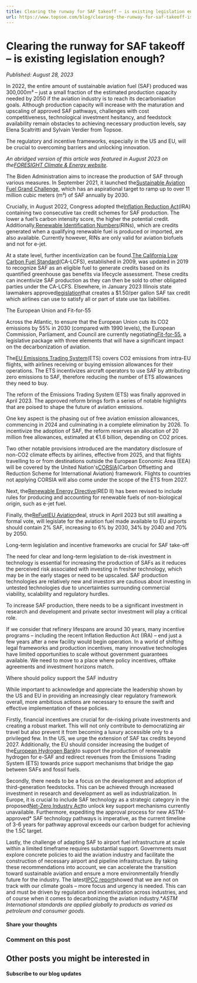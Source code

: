 ```yaml
---
title: Clearing the runway for SAF takeoff – is existing legislation enough?
url: https://www.topsoe.com/blog/clearing-the-runway-for-saf-takeoff-is-existing-legislation-enough#main-content
---
```


# Clearing the runway for SAF takeoff – is existing legislation enough?

*Published: August 28, 2023*

In 2022, the entire amount of sustainable aviation fuel (SAF) produced was 300,000m³ – just a small fraction of the estimated production capacity needed by 2050 if the aviation industry is to reach its decarboniaation goals. Although production capacity will increase with the maturation and upscaling of approved SAF pathways, challenges with cost competitiveness, technological investment hesitancy, and feedstock availability remain obstacles to achieving necessary production levels, say Elena Scaltritti and Sylvain Verdier from Topsoe.

The regulatory and incentive frameworks, especially in the US and EU, will be crucial to overcoming barriers and unlocking innovation.

*An abridged version of this article was featured in August 2023 on the[FORESIGHT Climate & Energy website](https://foresightdk.com/clearing-the-runway-for-saf-takeoff/).*

The Biden Administration aims to increase the production of SAF through various measures. In September 2021, it launched the[Sustainable Aviation Fuel Grand Challenge](https://www.energy.gov/eere/bioenergy/sustainable-aviation-fuel-grand-challenge), which has an aspirational target to ramp up to over 11 million cubic meters (m³) of SAF annually by 2030.

Crucially, in August 2022, Congress adopted the[Inflation Reduction Act](https://www.whitehouse.gov/cleanenergy/inflation-reduction-act-guidebook/)(IRA) containing two consecutive tax credit schemes for SAF production. The lower a fuel’s carbon intensity score, the higher the potential credit. Additionally,[Renewable Identification Numbers](https://www.epa.gov/renewable-fuel-standard-program/renewable-identification-numbers-rins-under-renewable-fuel-standard#:~:text=Renewable%20identification%20numbers%20(RINs)%20are,currency%E2%80%9D%20of%20the%20RFS%20program.&text=RINs%20can%20be%20traded%20in,fuel%20from%20party%20to%20party.)(RINs), which are credits generated when a qualifying renewable fuel is produced or imported, are also available. Currently however, RINs are only valid for aviation biofuels and not for e-jet.

At a state level, further incentivization can be found.[The California Low Carbon Fuel Standard](https://ww2.arb.ca.gov/our-work/programs/low-carbon-fuel-standard)(CA-LCFS), established in 2009, was updated in 2019 to recognize SAF as an eligible fuel to generate credits based on its quantified greenhouse gas benefits via lifecycle assessment. These credits can incentivize SAF production as they can then be sold to other obligated parties under the CA-LCFS. Elsewhere, in January 2023 Illinois state lawmakers approved[legislation](https://tax.illinois.gov/content/dam/soi/en/web/tax/research/publications/bulletins/documents/2023/fy-2023-23.pdf)that creates a $1.50/per gallon SAF tax credit which airlines can use to satisfy all or part of state use tax liabilities.

The European Union and Fit-for-55

Across the Atlantic, to ensure that the European Union cuts its CO2 emissions by 55% in 2030 (compared with 1990 levels), the European Commission, Parliament, and Council are currently negotiating[Fit-for-55](https://www.consilium.europa.eu/en/policies/green-deal/fit-for-55-the-eu-plan-for-a-green-transition/), a legislative package with three elements that will have a significant impact on the decarbonization of aviation.

The[EU Emissions Trading System](https://www.europarl.europa.eu/news/en/headlines/society/20180305STO99003/reducing-carbon-emissions-eu-targets-and-policies?&at_campaign=20234-Green&at_medium=Google_Ads&at_platform=Search&at_creation=RSA&at_goal=TR_G&at_audience=eu%20emissions%20trading%20system&at_topic=Carbon_Emission&at_location=DK&gclid=CjwKCAjw5_GmBhBIEiwA5QSMxFWlcgmJXFiHRPFcPIquSpHro0N1eSNRGI9SR-3KJW-MWkmXPqssgxoCuOgQAvD_BwE)(ETS) covers CO2 emissions from intra-EU flights, with airlines receiving or buying emission allowances for their operations. The ETS incentivizes aircraft operators to use SAF by attributing zero emissions to SAF, therefore reducing the number of ETS allowances they need to buy.

The reform of the Emissions Trading System (ETS) was finally approved in April 2023. The approved reform brings forth a series of notable highlights that are poised to shape the future of aviation emissions.

One key aspect is the phasing out of free aviation emission allowances, commencing in 2024 and culminating in a complete elimination by 2026. To incentivize the adoption of SAF, the reform reserves an allocation of 20 million free allowances, estimated at €1.6 billion, depending on CO2 prices.

Two other notable provisions introduced are the mandatory disclosure of non-CO2 climate effects by airlines, effective from 2025, and that flights travelling to or from destinations outside the European Economic Area (EEA) will be covered by the United Nation's[CORSIA](https://www.icao.int/environmental-protection/CORSIA/Pages/default.aspx)(Carbon Offsetting and Reduction Scheme for International Aviation) framework. Flights to countries not applying CORSIA will also come under the scope of the ETS from 2027.

Next, the[Renewable Energy Directive](https://energy.ec.europa.eu/topics/renewable-energy/renewable-energy-directive-targets-and-rules/renewable-energy-directive_en)(RED II) has been revised to include rules for producing and accounting for renewable fuels of non-biological origin, such as e-jet fuel.

Finally, the[ReFuelEU Aviation](https://ec.europa.eu/info/law/better-regulation/have-your-say/initiatives/12303-Sustainable-aviation-fuels-ReFuelEU-Aviation_en)deal, struck in April 2023 but still awaiting a formal vote, will legislate for the aviation fuel made available to EU airports should contain 2% SAF, increasing to 6% by 2030, 34% by 2040 and 70% by 2050.

Long-term legislation and incentive frameworks are crucial for SAF take-off

The need for clear and long-term legislation to de-risk investment in technology is essential for increasing the production of SAFs as it reduces the perceived risk associated with investing in fresher technology, which may be in the early stages or need to be upscaled. SAF production technologies are relatively new and investors are cautious about investing in untested technologies due to uncertainties surrounding commercial viability, scalability and regulatory hurdles.

To increase SAF production, there needs to be a significant investment in research and development and private sector investment will play a critical role.

If we consider that refinery lifespans are around 30 years, many incentive programs – including the recent Inflation Reduction Act (IRA) – end just a few years after a new facility would begin operation. In a world of shifting legal frameworks and production incentives, many innovative technologies have limited opportunities to scale without government guarantees available. We need to move to a place where policy incentives, offtake agreements and investment horizons match.

Where should policy support the SAF industry

While important to acknowledge and appreciate the leadership shown by the US and EU in providing an increasingly clear regulatory framework overall, more ambitious actions are necessary to ensure the swift and effective implementation of these policies.

Firstly, financial incentives are crucial for de-risking private investments and creating a robust market. This will not only contribute to democratizing air travel but also prevent it from becoming a luxury accessible only to a privileged few. In the US, we urge the extension of SAF tax credits beyond 2027. Additionally, the EU should consider increasing the budget of the[European Hydrogen Bank](https://hydrogeneurope.eu/wp-content/uploads/2023/03/2023.03_Hydrogen-Bank_H2Europe_paper.pdf)to support the production of renewable hydrogen for e-SAF and redirect revenues from the Emissions Trading System (ETS) towards price support mechanisms that bridge the gap between SAFs and fossil fuels.

Secondly, there needs to be a focus on the development and adoption of third-generation feedstocks. This can be achieved through increased investment in research and development as well as industrialization. In Europe, it is crucial to include SAF technology as a strategic category in the proposed[Net-Zero Industry Act](https://single-market-economy.ec.europa.eu/industry/sustainability/net-zero-industry-act_en)to unlock key support mechanisms currently unavailable. Furthermore, expediting the approval process for new ASTM-approved* SAF technology pathways is imperative, as the current timeline of 3-6 years for pathway approval exceeds our carbon budget for achieving the 1.5C target.

Lastly, the challenge of adapting SAF to airport fuel infrastructure at scale within a limited timeframe requires substantial support. Governments must explore concrete policies to aid the aviation industry and facilitate the construction of necessary airport and pipeline infrastructure. By taking these recommendations into account, we can accelerate the transition toward sustainable aviation and ensure a more environmentally friendly future for the industry. The latest[IPCC report](https://www.ipcc.ch/report/ar6/syr/)showed that we are not on track with our climate goals – more focus and urgency is needed. This can and must be driven by regulation and incentivization across industries, and of course when it comes to decarbonizing the aviation industry.**ASTM International standards are applied globally to products as varied as petroleum and consumer goods.*

#### Share your thoughts

### Comment on this post

## Other posts you might be interested in

#### Subscribe to our blog updates